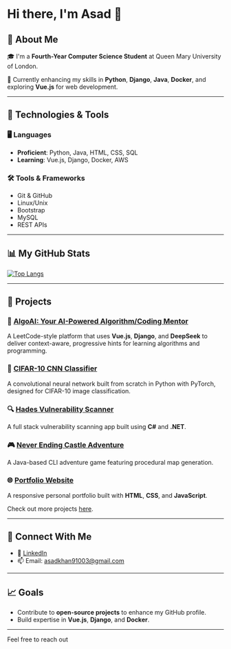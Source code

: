 # Hi there, I'm **Asad** 👋

## 🚀 About Me

🎓 I'm a **Fourth-Year Computer Science Student** at Queen Mary University of London.

🌱 Currently enhancing my skills in **Python**, **Django**, **Java**, **Docker**, and exploring **Vue.js** for web development.

---

## 🔧 Technologies & Tools

### 🖥️ Languages
- **Proficient**: Python, Java, HTML, CSS, SQL
- **Learning**: Vue.js, Django, Docker, AWS

### 🛠️ Tools & Frameworks
- Git & GitHub
- Linux/Unix
- Bootstrap
- MySQL
- REST APIs

---

## 📊 My GitHub Stats



[![Top Langs](https://github-readme-stats.vercel.app/api/top-langs/?username=As4d&layout=compact&theme=radical)](https://github.com/anuraghazra/github-readme-stats)

---

## 💼 Projects

### 🤖 [AlgoAI: Your AI-Powered Algorithm/Coding Mentor](https://github.com/As4d/algo-ai) 
A LeetCode-style platform that uses **Vue.js**, **Django**, and **DeepSeek** to deliver context-aware, progressive hints for learning algorithms and programming.

### 🧠 [CIFAR-10 CNN Classifier](https://github.com/As4d/cifar10-convolutional-network)
A convolutional neural network built from scratch in Python with PyTorch, designed for CIFAR-10 image classification.

### 🔍 [Hades Vulnerability Scanner](https://github.com/As4d/hades)
A full stack vulnerability scanning app built using **C#** and **.NET**.

### 🎮 [Never Ending Castle Adventure](https://github.com/As4d/never-ending-castle-adventure)
A Java-based CLI adventure game featuring procedural map generation.

### 🌐 [Portfolio Website](https://github.com/As4d/portfolio-website)
A responsive personal portfolio built with **HTML**, **CSS**, and **JavaScript**.

Check out more projects [here](https://github.com/As4d?tab=repositories).

---

## 🤝 Connect With Me

- 💼 [LinkedIn](https://www.linkedin.com/in/asad-ali-khan)
- 📫 Email: [asadkhan91003@gmail.com](mailto:asadkhan91003@gmail.com)

---

## 📈 Goals
- Contribute to **open-source projects** to enhance my GitHub profile.
- Build expertise in **Vue.js**, **Django**, and **Docker**.

---

Feel free to reach out
